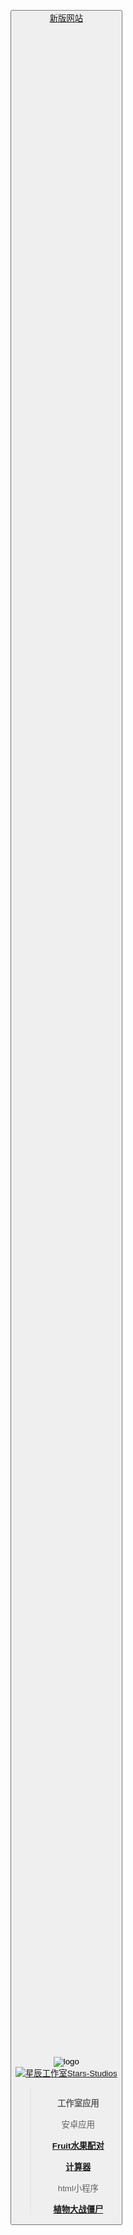 <button>[新版网站](https://schlibra.github.io/Stars-Studios/new)
<br><br><br><br><br><br><br><br><br><br><br><br><br><br><br><br><br><br><br><br><br><br><br><br><br><br><br><br><br><br><br><br><br><br><br><br><br><br><br><br><br><br><br><br><br><br><br><br><br><br><br><br><br><br><br><br><br><br><br><br><br><br><br><br><br><br><br><br><br><br><br><br><br><br><br><br><br><br><br><br><br><br><br><br><br><br><br><br><br><br><br><br><br><br><br><br><br><br><br><br><br><br><br><br><br><br><br><br><br><br><br><br><br><br><br><br><br><br><br><br><br><br><br><br><br><br><br><br><br><br><br><br><br><br><br><br><br><br><br><br><br><br><br><br><br><br><br><br><br><br><br><br><br><br><br><br><br><br><br><br><br><br><br><br><br><br><br><br><br><br><br><br><br><br><br><br><br><br><br><br><br><br><br><br><br><br><br><br><br><br><br><br><br><br><br><br><br><br><br><br><br><br><br><br><br><br><br><br><br><br><br><br><br><br><br><br><br>



![logo](https://xhfs1.oss-cn-hangzhou.aliyuncs.com/CA102001/892041f611284037b41db8630276d38d.png "logo")
<br><a target="_blank" href="https://jq.qq.com/?_wv=1027&k=5BcnEj1"><img border="0" src="//pub.idqqimg.com/wpa/images/group.png" alt="星辰工作室Stars-Studios" title="星辰工作室Stars-Studios"></a>
><br>**工作室应用**
><br>
><br>安卓应用<br>
><br>[**Fruit水果配对**](https://schlibra.github.io/Stars-Studios/Fruit)<br>
><br>[**计算器**](https://schlibra.github.io/Stars-Studios/jsq)<br>
><br>html小程序<br>
><br>[**植物大战僵尸**](https://schlibra.github.io/Stars-Studios/game/zwdzjs)<br>
